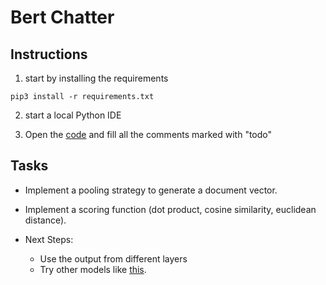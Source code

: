 # Bert Chatter


## Instructions

1. start by installing the requirements 

```
pip3 install -r requirements.txt
```

2. start a local Python IDE


3. Open the [code](chat.py) and fill all the comments marked with "todo"


## Tasks

* Implement a pooling strategy to generate a document vector.

* Implement a scoring function (dot product, cosine similarity, euclidean distance).

* Next Steps:
    * Use the output from different layers
    * Try other models like [this](https://huggingface.co/bert-base-german-dbmdz-uncased).

